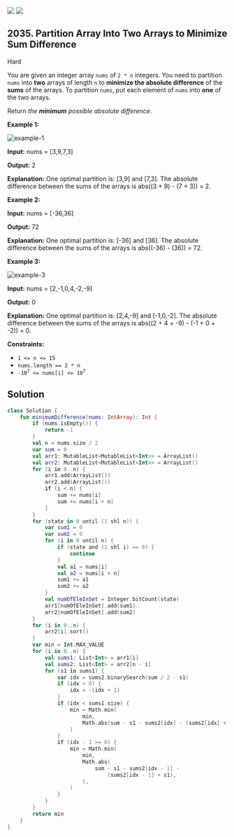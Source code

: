 [![](https://img.shields.io/github/stars/javadev/LeetCode-in-Kotlin?label=Stars&style=flat-square)](https://github.com/javadev/LeetCode-in-Kotlin)
[![](https://img.shields.io/github/forks/javadev/LeetCode-in-Kotlin?label=Fork%20me%20on%20GitHub%20&style=flat-square)](https://github.com/javadev/LeetCode-in-Kotlin/fork)

## 2035\. Partition Array Into Two Arrays to Minimize Sum Difference

Hard

You are given an integer array `nums` of `2 * n` integers. You need to partition `nums` into **two** arrays of length `n` to **minimize the absolute difference** of the **sums** of the arrays. To partition `nums`, put each element of `nums` into **one** of the two arrays.

Return _the **minimum** possible absolute difference_.

**Example 1:**

![example-1](https://assets.leetcode.com/uploads/2021/10/02/ex1.png)

**Input:** nums = [3,9,7,3]

**Output:** 2

**Explanation:** One optimal partition is: [3,9] and [7,3]. The absolute difference between the sums of the arrays is abs((3 + 9) - (7 + 3)) = 2.

**Example 2:**

**Input:** nums = [-36,36]

**Output:** 72

**Explanation:** One optimal partition is: [-36] and [36]. The absolute difference between the sums of the arrays is abs((-36) - (36)) = 72.

**Example 3:**

![example-3](https://assets.leetcode.com/uploads/2021/10/02/ex3.png)

**Input:** nums = [2,-1,0,4,-2,-9]

**Output:** 0

**Explanation:** One optimal partition is: [2,4,-9] and [-1,0,-2]. The absolute difference between the sums of the arrays is abs((2 + 4 + -9) - (-1 + 0 + -2)) = 0.

**Constraints:**

*   `1 <= n <= 15`
*   `nums.length == 2 * n`
*   <code>-10<sup>7</sup> <= nums[i] <= 10<sup>7</sup></code>

## Solution

```kotlin
class Solution {
    fun minimumDifference(nums: IntArray): Int {
        if (nums.isEmpty()) {
            return -1
        }
        val n = nums.size / 2
        var sum = 0
        val arr1: MutableList<MutableList<Int>> = ArrayList()
        val arr2: MutableList<MutableList<Int>> = ArrayList()
        for (i in 0..n) {
            arr1.add(ArrayList())
            arr2.add(ArrayList())
            if (i < n) {
                sum += nums[i]
                sum += nums[i + n]
            }
        }
        for (state in 0 until (1 shl n)) {
            var sum1 = 0
            var sum2 = 0
            for (i in 0 until n) {
                if (state and (1 shl i) == 0) {
                    continue
                }
                val a1 = nums[i]
                val a2 = nums[i + n]
                sum1 += a1
                sum2 += a2
            }
            val numOfEleInSet = Integer.bitCount(state)
            arr1[numOfEleInSet].add(sum1)
            arr2[numOfEleInSet].add(sum2)
        }
        for (i in 0..n) {
            arr2[i].sort()
        }
        var min = Int.MAX_VALUE
        for (i in 0..n) {
            val sums1: List<Int> = arr1[i]
            val sums2: List<Int> = arr2[n - i]
            for (s1 in sums1) {
                var idx = sums2.binarySearch(sum / 2 - s1)
                if (idx < 0) {
                    idx = -(idx + 1)
                }
                if (idx < sums1.size) {
                    min = Math.min(
                        min,
                        Math.abs(sum - s1 - sums2[idx] - (sums2[idx] + s1)),
                    )
                }
                if (idx - 1 >= 0) {
                    min = Math.min(
                        min,
                        Math.abs(
                            sum - s1 - sums2[idx - 1] -
                                (sums2[idx - 1] + s1),
                        ),
                    )
                }
            }
        }
        return min
    }
}
```